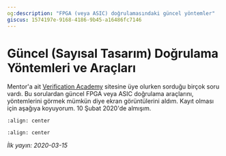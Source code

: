 ```yaml
---
og:description: "FPGA (veya ASIC) doğrulamasındaki güncel yöntemler"
giscus: 1574197e-9168-4186-9b45-a16486fc7146
---
```


# Güncel (Sayısal Tasarım) Doğrulama Yöntemleri ve Araçları

Mentor'a ait [Verification Academy](https://verificationacademy.com/)
sitesine üye olurken sorduğu birçok soru vardı. Bu sorulardan güncel FPGA veya
ASIC doğrulama araçlarını, yöntemlerini görmek mümkün diye ekran görüntülerini
aldım. Kayıt olması için aşağıya koyuyorum. 10 Şubat 2020'de almışım.

```{figure} assets/dogrulama-a.png
:align: center
```

```{figure} assets/dogrulama-b.png
:align: center
```

*İlk yayın: 2020-03-15*
